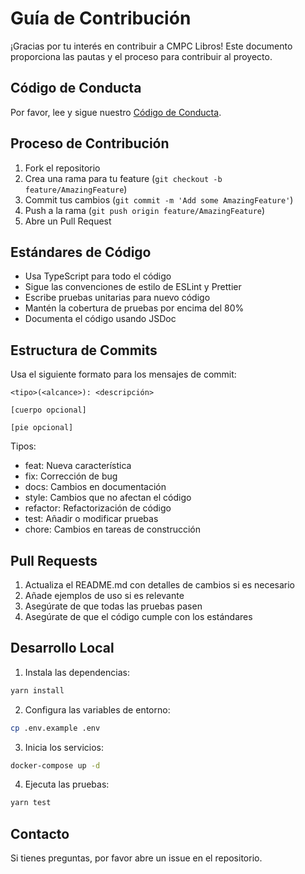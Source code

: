 # Guía de Contribución

¡Gracias por tu interés en contribuir a CMPC Libros! Este documento proporciona las pautas y el proceso para contribuir al proyecto.

## Código de Conducta

Por favor, lee y sigue nuestro [Código de Conducta](CODE_OF_CONDUCT.md).

## Proceso de Contribución

1. Fork el repositorio
2. Crea una rama para tu feature (`git checkout -b feature/AmazingFeature`)
3. Commit tus cambios (`git commit -m 'Add some AmazingFeature'`)
4. Push a la rama (`git push origin feature/AmazingFeature`)
5. Abre un Pull Request

## Estándares de Código

- Usa TypeScript para todo el código
- Sigue las convenciones de estilo de ESLint y Prettier
- Escribe pruebas unitarias para nuevo código
- Mantén la cobertura de pruebas por encima del 80%
- Documenta el código usando JSDoc

## Estructura de Commits

Usa el siguiente formato para los mensajes de commit:

```
<tipo>(<alcance>): <descripción>

[cuerpo opcional]

[pie opcional]
```

Tipos:
- feat: Nueva característica
- fix: Corrección de bug
- docs: Cambios en documentación
- style: Cambios que no afectan el código
- refactor: Refactorización de código
- test: Añadir o modificar pruebas
- chore: Cambios en tareas de construcción

## Pull Requests

1. Actualiza el README.md con detalles de cambios si es necesario
2. Añade ejemplos de uso si es relevante
3. Asegúrate de que todas las pruebas pasen
4. Asegúrate de que el código cumple con los estándares

## Desarrollo Local

1. Instala las dependencias:
```bash
yarn install
```

2. Configura las variables de entorno:
```bash
cp .env.example .env
```

3. Inicia los servicios:
```bash
docker-compose up -d
```

4. Ejecuta las pruebas:
```bash
yarn test
```

## Contacto

Si tienes preguntas, por favor abre un issue en el repositorio. 